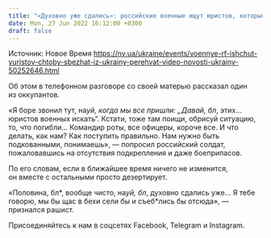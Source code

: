 ```yaml
---
title: "«Духовно уже сдались»: российские военные ищут юристов, которые помогут сбежать из Украины — перехват"
date: Mon, 27 Jun 2022 16:12:00 +0300
draft: false
---
```

Источник: Новое Время https://nv.ua/ukraine/events/voennye-rf-ishchut-yuristov-chtoby-sbezhat-iz-ukrainy-perehvat-video-novosti-ukrainy-50252646.html


Об этом в телефонном разговоре со своей матерью рассказал один из оккупантов.

«Я боре звонил тут, на*уй, когда мы все пришли: „Давай, бл*, этих… юристов военных искать“. Кстати, тоже там поищи, обрисуй ситуацию, то, что погибли… Командир роты, все офицеры, короче все. И что делать, как нам? Как поступить правильно. Нам нужно быть подкованными, понимаешь», — попросил российский солдат, пожаловавшись на отсутствия подкрепления и даже боеприпасов.

По его словам, если в ближайшее время ничего не изменится, он вместе с остальными просто дезертирует.

«Половина, бл*, вообще чисто, на*уй, бл*, духовно сдались уже… Я тебе говорю, мы бы щас в бехи сели бы и съеб*лись бы отсюда», — признался рашист.

Присоединяйтесь к нам в соцсетях Facebook, Telegram и Instagram.
